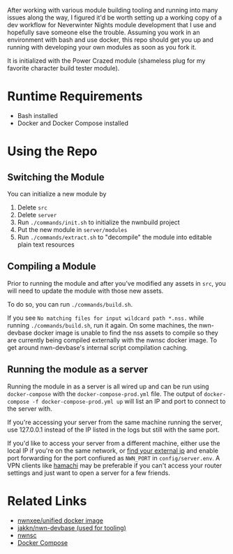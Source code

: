After working with various module building tooling and running into many issues along the way, I figured it'd be worth setting up a working copy of a dev workflow for Neverwinter Nights module development that I use and hopefully save someone else the trouble. Assuming you work in an environment with bash and use docker, this repo should get you up and running with developing your own modules as soon as you fork it.

It is initialized with the Power Crazed module (shameless plug for my favorite character build tester module).

# Runtime Requirements
* Bash installed
* Docker and Docker Compose installed

# Using the Repo

## Switching the Module
You can initialize a new module by
1. Delete `src`
2. Delete `server`
3. Run `./commands/init.sh` to initialize the nwnbuild project
4. Put the new module in `server/modules`
5. Run `./commands/extract.sh` to "decompile" the module into editable plain text resources

## Compiling a Module
Prior to running the module and after you've modified any assets in `src`, you will need to update the module with those new assets.

To do so, you can run `./commands/build.sh`.

If you see `No matching files for input wildcard path *.nss.` while running `./commands/build.sh`, run it again. On some machines, the nwn-devbase docker image is unable to find the nss assets to compile so they are currently being compiled externally with the nwnsc docker image. To get around nwn-devbase's internal script compilation caching.

## Running the module as a server
Running the module in as a server is all wired up and can be run using `docker-compose` with the `docker-compose-prod.yml` file. The output of `docker-compose -f docker-compose-prod.yml up` will list an IP and port to connect to the server with.

If you're accessing your server from the same machine running the server, use 127.0.0.1 instead of the IP listed in the logs but still with the same port.

If you'd like to access your server from a different machine, either use the local IP if you're on the same network, or [find your external ip](https://www.whatismyip.com) and enable port forwarding for the port confiured as `NWN_PORT` in `config/server.env`. A VPN clients like [hamachi](https://www.vpn.net) may be preferable if you can't access your router settings and just want to open a server for a few friends.

# Related Links
* [nwnxee/unified docker image](https://hub.docker.com/r/nwnxee/unified)
* [jakkn/nwn-devbase (used for tooling)](https://github.com/jakkn/nwn-devbase)
* [nwnsc](https://neverwintervault.org/project/nwnee/other/tool/nwnsc-nwn-enhanced-edition-script-compiler)
* [Docker Compose](https://docs.docker.com/compose/)
